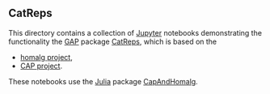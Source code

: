 ## CatReps

This directory contains a collection of [Jupyter](https://jupyter.org/) notebooks demonstrating the functionality the [GAP](https://www.gap-system.org/) package [CatReps](https://github.com/homalg-project/CatReps), which is based on the

* [homalg project](https://github.com/homalg-project/homalg_project/),
* [CAP project](https://github.com/homalg-project/CAP_project/).

These notebooks use the [Julia](https://julialang.org/) package [CapAndHomalg](https://github.com/homalg-project/CapAndHomalg.jl).
